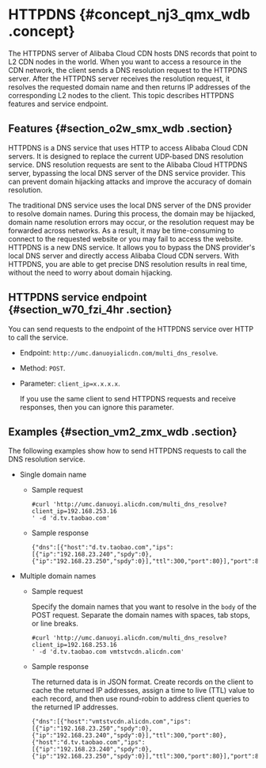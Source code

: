 # HTTPDNS {#concept_nj3_qmx_wdb .concept}

The HTTPDNS server of Alibaba Cloud CDN hosts DNS records that point to L2 CDN nodes in the world. When you want to access a resource in the CDN network, the client sends a DNS resolution request to the HTTPDNS server. After the HTTPDNS server receives the resolution request, it resolves the requested domain name and then returns IP addresses of the corresponding L2 nodes to the client. This topic describes HTTPDNS features and service endpoint.

## Features {#section_o2w_smx_wdb .section}

HTTPDNS is a DNS service that uses HTTP to access Alibaba Cloud CDN servers. It is designed to replace the current UDP-based DNS resolution service. DNS resolution requests are sent to the Alibaba Cloud HTTPDNS server, bypassing the local DNS server of the DNS service provider. This can prevent domain hijacking attacks and improve the accuracy of domain resolution.

The traditional DNS service uses the local DNS server of the DNS provider to resolve domain names. During this process, the domain may be hijacked, domain name resolution errors may occur, or the resolution request may be forwarded across networks. As a result, it may be time-consuming to connect to the requested website or you may fail to access the website. HTTPDNS is a new DNS service. It allows you to bypass the DNS provider's local DNS server and directly access Alibaba Cloud CDN servers. With HTTPDNS, you are able to get precise DNS resolution results in real time, without the need to worry about domain hijacking.

## HTTPDNS service endpoint {#section_w70_fzi_4hr .section}

You can send requests to the endpoint of the HTTPDNS service over HTTP to call the service.

-   Endpoint: `http://umc.danuoyialicdn.com/multi_dns_resolve`.
-   Method: `POST`.
-   Parameter: `client_ip=x.x.x.x`.

    If you use the same client to send HTTPDNS requests and receive responses, then you can ignore this parameter.


## Examples {#section_vm2_zmx_wdb .section}

The following examples show how to send HTTPDNS requests to call the DNS resolution service.

-   Single domain name
    -   Sample request

        ``` {#codeblock_nre_faq_4kl}
        #curl 'http://umc.danuoyi.alicdn.com/multi_dns_resolve?client_ip=192.168.253.16
        ' -d 'd.tv.taobao.com'
        ```

    -   Sample response

        ``` {#codeblock_rzf_b2e_2km}
        {"dns":[{"host":"d.tv.taobao.com","ips":[{"ip":"192.168.23.240","spdy":0},{"ip":"192.168.23.250","spdy":0}],"ttl":300,"port":80}],"port":80}
        ```

-   Multiple domain names
    -   Sample request

        Specify the domain names that you want to resolve in the `body` of the POST request. Separate the domain names with spaces, tab stops, or line breaks.

        ``` {#codeblock_e0l_ez3_5bh}
        #curl 'http://umc.danuoyi.alicdn.com/multi_dns_resolve?client_ip=192.168.253.16
        ' -d 'd.tv.taobao.com vmtstvcdn.alicdn.com'
        ```

    -   Sample response

        The returned data is in JSON format. Create records on the client to cache the returned IP addresses, assign a time to live \(TTL\) value to each record, and then use round-robin to address client queries to the returned IP addresses.

        ``` {#codeblock_5ha_35l_qgf}
        {"dns":[{"host":"vmtstvcdn.alicdn.com","ips":[{"ip":"192.168.23.250","spdy":0},{"ip":"192.168.23.240","spdy":0}],"ttl":300,"port":80},{"host":"d.tv.taobao.com","ips":[{"ip":"192.168.23.240","spdy":0},{"ip":"192.168.23.250","spdy":0}],"ttl":300,"port":80}],"port":80}
        ```


